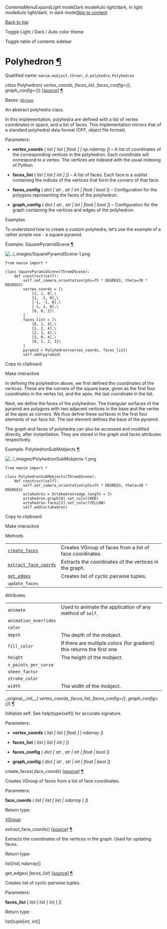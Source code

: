 ContentsMenuExpandLight modeDark modeAuto light/dark, in light modeAuto light/dark, in dark mode[Skip to content](https://docs.manim.community/en/stable/reference/manim.mobject.three_d.polyhedra.Polyhedron.html#furo-main-content)

[Back to top](https://docs.manim.community/en/stable/reference/manim.mobject.three_d.polyhedra.Polyhedron.html#)

Toggle Light / Dark / Auto color theme

Toggle table of contents sidebar

# Polyhedron [¶](https://docs.manim.community/en/stable/reference/manim.mobject.three_d.polyhedra.Polyhedron.html\#polyhedron "Link to this heading")

Qualified name: `manim.mobject.three\_d.polyhedra.Polyhedron`

_class_ Polyhedron( _vertex\_coords_, _faces\_list_, _faces\_config={}_, _graph\_config={}_) [\[source\]](https://docs.manim.community/en/stable/_modules/manim/mobject/three_d/polyhedra.html#Polyhedron) [¶](https://docs.manim.community/en/stable/reference/manim.mobject.three_d.polyhedra.Polyhedron.html#manim.mobject.three_d.polyhedra.Polyhedron "Link to this definition")

Bases: [`VGroup`](https://docs.manim.community/en/stable/reference/manim.mobject.types.vectorized_mobject.VGroup.html#manim.mobject.types.vectorized_mobject.VGroup "manim.mobject.types.vectorized_mobject.VGroup")

An abstract polyhedra class.

In this implementation, polyhedra are defined with a list of vertex coordinates in space, and a list
of faces. This implementation mirrors that of a standard polyhedral data format (OFF, object file format).

Parameters:

- **vertex\_coords** ( _list_ _\[_ _list_ _\[_ _float_ _\]_ _\|_ _np.ndarray_ _\]_) – A list of coordinates of the corresponding vertices in the polyhedron. Each coordinate will correspond to
a vertex. The vertices are indexed with the usual indexing of Python.

- **faces\_list** ( _list_ _\[_ _list_ _\[_ _int_ _\]_ _\]_) – A list of faces. Each face is a sublist containing the indices of the vertices that form the corners of that face.

- **faces\_config** ( _dict_ _\[_ _str_ _,_ _str_ _\|_ _int_ _\|_ _float_ _\|_ _bool_ _\]_) – Configuration for the polygons representing the faces of the polyhedron.

- **graph\_config** ( _dict_ _\[_ _str_ _,_ _str_ _\|_ _int_ _\|_ _float_ _\|_ _bool_ _\]_) – Configuration for the graph containing the vertices and edges of the polyhedron.


Examples

To understand how to create a custom polyhedra, let’s use the example of a rather simple one - a square pyramid.

Example: SquarePyramidScene [¶](https://docs.manim.community/en/stable/reference/manim.mobject.three_d.polyhedra.Polyhedron.html#squarepyramidscene)

![../_images/SquarePyramidScene-1.png](https://docs.manim.community/en/stable/_images/SquarePyramidScene-1.png)

```
from manim import *

class SquarePyramidScene(ThreeDScene):
    def construct(self):
        self.set_camera_orientation(phi=75 * DEGREES, theta=30 * DEGREES)
        vertex_coords = [\
            [1, 1, 0],\
            [1, -1, 0],\
            [-1, -1, 0],\
            [-1, 1, 0],\
            [0, 0, 2]\
        ]
        faces_list = [\
            [0, 1, 4],\
            [1, 2, 4],\
            [2, 3, 4],\
            [3, 0, 4],\
            [0, 1, 2, 3]\
        ]
        pyramid = Polyhedron(vertex_coords, faces_list)
        self.add(pyramid)

```

Copy to clipboard

Make interactive

In defining the polyhedron above, we first defined the coordinates of the vertices.
These are the corners of the square base, given as the first four coordinates in the vertex list,
and the apex, the last coordinate in the list.

Next, we define the faces of the polyhedron. The triangular surfaces of the pyramid are polygons
with two adjacent vertices in the base and the vertex at the apex as corners. We thus define these
surfaces in the first four elements of our face list. The last element defines the base of the pyramid.

The graph and faces of polyhedra can also be accessed and modified directly, after instantiation.
They are stored in the graph and faces attributes respectively.

Example: PolyhedronSubMobjects [¶](https://docs.manim.community/en/stable/reference/manim.mobject.three_d.polyhedra.Polyhedron.html#polyhedronsubmobjects)

![../_images/PolyhedronSubMobjects-1.png](https://docs.manim.community/en/stable/_images/PolyhedronSubMobjects-1.png)

```
from manim import *

class PolyhedronSubMobjects(ThreeDScene):
    def construct(self):
        self.set_camera_orientation(phi=75 * DEGREES, theta=30 * DEGREES)
        octahedron = Octahedron(edge_length = 3)
        octahedron.graph[0].set_color(RED)
        octahedron.faces[2].set_color(YELLOW)
        self.add(octahedron)

```

Copy to clipboard

Make interactive

Methods

|     |     |
| --- | --- |
| [`create_faces`](https://docs.manim.community/en/stable/reference/manim.mobject.three_d.polyhedra.Polyhedron.html#manim.mobject.three_d.polyhedra.Polyhedron.create_faces "manim.mobject.three_d.polyhedra.Polyhedron.create_faces") | Creates VGroup of faces from a list of face coordinates. |
| [`extract_face_coords`](https://docs.manim.community/en/stable/reference/manim.mobject.three_d.polyhedra.Polyhedron.html#manim.mobject.three_d.polyhedra.Polyhedron.extract_face_coords "manim.mobject.three_d.polyhedra.Polyhedron.extract_face_coords") | Extracts the coordinates of the vertices in the graph. |
| [`get_edges`](https://docs.manim.community/en/stable/reference/manim.mobject.three_d.polyhedra.Polyhedron.html#manim.mobject.three_d.polyhedra.Polyhedron.get_edges "manim.mobject.three_d.polyhedra.Polyhedron.get_edges") | Creates list of cyclic pairwise tuples. |
| `update_faces` |  |

Attributes

|     |     |
| --- | --- |
| `animate` | Used to animate the application of any method of `self`. |
| `animation_overrides` |  |
| `color` |  |
| `depth` | The depth of the mobject. |
| `fill_color` | If there are multiple colors (for gradient) this returns the first one |
| `height` | The height of the mobject. |
| `n_points_per_curve` |  |
| `sheen_factor` |  |
| `stroke_color` |  |
| `width` | The width of the mobject. |

\_original\_\_init\_\_( _vertex\_coords_, _faces\_list_, _faces\_config={}_, _graph\_config={}_) [¶](https://docs.manim.community/en/stable/reference/manim.mobject.three_d.polyhedra.Polyhedron.html#manim.mobject.three_d.polyhedra.Polyhedron._original__init__ "Link to this definition")

Initialize self. See help(type(self)) for accurate signature.

Parameters:

- **vertex\_coords** ( _list_ _\[_ _list_ _\[_ _float_ _\]_ _\|_ _ndarray_ _\]_)

- **faces\_list** ( _list_ _\[_ _list_ _\[_ _int_ _\]_ _\]_)

- **faces\_config** ( _dict_ _\[_ _str_ _,_ _str_ _\|_ _int_ _\|_ _float_ _\|_ _bool_ _\]_)

- **graph\_config** ( _dict_ _\[_ _str_ _,_ _str_ _\|_ _int_ _\|_ _float_ _\|_ _bool_ _\]_)


create\_faces( _face\_coords_) [\[source\]](https://docs.manim.community/en/stable/_modules/manim/mobject/three_d/polyhedra.html#Polyhedron.create_faces) [¶](https://docs.manim.community/en/stable/reference/manim.mobject.three_d.polyhedra.Polyhedron.html#manim.mobject.three_d.polyhedra.Polyhedron.create_faces "Link to this definition")

Creates VGroup of faces from a list of face coordinates.

Parameters:

**face\_coords** ( _list_ _\[_ _list_ _\[_ _list_ _\|_ _ndarray_ _\]_ _\]_)

Return type:

[_VGroup_](https://docs.manim.community/en/stable/reference/manim.mobject.types.vectorized_mobject.VGroup.html#manim.mobject.types.vectorized_mobject.VGroup "manim.mobject.types.vectorized_mobject.VGroup")

extract\_face\_coords() [\[source\]](https://docs.manim.community/en/stable/_modules/manim/mobject/three_d/polyhedra.html#Polyhedron.extract_face_coords) [¶](https://docs.manim.community/en/stable/reference/manim.mobject.three_d.polyhedra.Polyhedron.html#manim.mobject.three_d.polyhedra.Polyhedron.extract_face_coords "Link to this definition")

Extracts the coordinates of the vertices in the graph.
Used for updating faces.

Return type:

list\[list\[ _ndarray_\]\]

get\_edges( _faces\_list_) [\[source\]](https://docs.manim.community/en/stable/_modules/manim/mobject/three_d/polyhedra.html#Polyhedron.get_edges) [¶](https://docs.manim.community/en/stable/reference/manim.mobject.three_d.polyhedra.Polyhedron.html#manim.mobject.three_d.polyhedra.Polyhedron.get_edges "Link to this definition")

Creates list of cyclic pairwise tuples.

Parameters:

**faces\_list** ( _list_ _\[_ _list_ _\[_ _int_ _\]_ _\]_)

Return type:

list\[tuple\[int, int\]\]